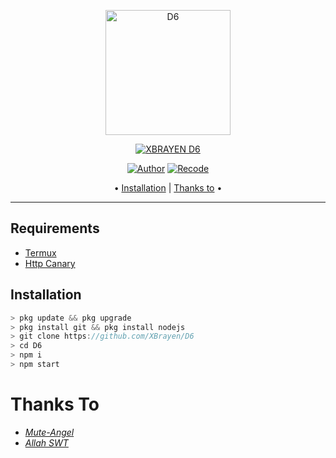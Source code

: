 <p align="center">
<img src="https://cdn.discordapp.com/attachments/994423483197030400/995339106466943158/images.jpeg" alt="D6" width="200"/>


</p>
<p align="center">
<a href="#"><img title="XBRAYEN D6" src="https://img.shields.io/badge/XBRAYEN D6-purple?colorA=%23ff0000&colorB=%23017e40&style=for-the-badge"></a>
</p>
<p align="center">
<a href="https://github.com/AUTOSAFE"><img title="Author" src="https://img.shields.io/badge/Author-MutedAngel-blue.svg?style=for-the-badge&logo=github"></a>
<a href="https://github.com/XBrayen"><img title="Recode" src="https://img.shields.io/badge/Recode-Brayen-blue.svg?style=for-the-badge&logo=github"></a>

<p align="center">
 • <a href="https://github.com/Xbrayen/D8#instalasi">Installation</a> |
  <a href="https://github.com/Xbrayen/D8#thanks-to">Thanks to</a> •
</div>


---
## Requirements
* [Termux](https://f-droid.org/repo/com.termux_118.apk)
* [Http Canary](https://m.apkpure.com/id/httpcanary-%E2%80%94-http-sniffer-capture-analysis/com.guoshi.httpcanary/download?from=amp_info)

## Installation
```ts
> pkg update && pkg upgrade
> pkg install git && pkg install nodejs
> git clone https://github.com/XBrayen/D6
> cd D6
> npm i 
> npm start
```

# Thanks To
- *[Mute-Angel](https://github.com/AUTOSAFE) <br>*
- *[Allah SWT](https://github.com/HectorV2) <br>*

